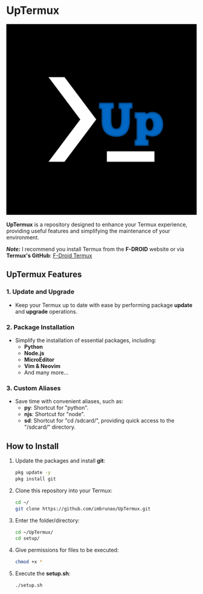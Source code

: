 # UpTermux

![Termux Logo](images/20231004_154308.jpg)

**UpTermux** is a repository designed to enhance your Termux experience, providing useful features and simplifying the maintenance of your environment.

***Note:*** I recommend you install Termux from the **F-DROID** website or via **Termux's GitHub**:
[F-Droid Termux](https://)

## UpTermux Features

### 1. Update and Upgrade
- Keep your Termux up to date with ease by performing package **update** and **upgrade** operations.

### 2. Package Installation
- Simplify the installation of essential packages, including:
  - **Python**
  - **Node.js**
  - **MicroEditor**
  - **Vim & Neovim**
  - And many more...

### 3. Custom Aliases
- Save time with convenient aliases, such as:
  - **py**: Shortcut for "python".
  - **njs**: Shortcut for "node".
  - **sd**: Shortcut for "cd /sdcard/", providing quick access to the "/sdcard/" directory.

## How to Install

1. Update the packages and install **git**:
   ```bash
   pkg update -y
   pkg install git

2. Clone this repository into your Termux:
   ```bash
   cd ~/
   git clone https://github.com/imbrunao/UpTermux.git
3. Enter the folder/directory:
   ```bash
   cd ~/UpTermux/
   cd setup/

4. Give permissions for files to be executed:
   ```bash
   chmod +x *

5. Execute the **setup.sh**:
   ```bash
   ./setup.sh
